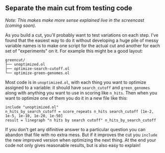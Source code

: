 ## Separate the main cut from testing code

_Note: This makes make more sense explained live in the screencast (coming soon)._

As you build a cut, you'll probably want to test variations on each step.
I've found that the easiest way to do it without developing a huge pile of messy variable names
is to make one script for the actual cut and another for each set of "experiments" on it.
For example this might be a good layout:

```
greencut/
├── unoptimized.ol
├── optimize-search-cutoff.ol
└── optimize-green-genomes.ol
```

Most code is in `unoptimized.ol`, with each thing you want to optimize assigned to a variable:
it should have `search_cutoff` and `green_genomes` along with anything you want to use in scoring like `n_hits`.
Then when you want to optimize one of them you do it in a new file like this:

```
include "unoptimized.ol"
n_hits_by_search_cutoff = score_repeats n_hits search_cutoff [1e-2, 1e-5, 1e-10, 1e-20, 1e-50]
result = linegraph "n hits by search cutoff" n_hits_by_search_cutoff
```

<!-- TODO need to demonstrate `minimize` or `maximize` functions here -->

If you don't get any difinitive answer to a particular question you can abandon that file with no extra mess.
But if it improves the cut you `include` the new improved version when optimizing the next thing.
At the end your code not only gives reasonable results, but is also easy to explain!
